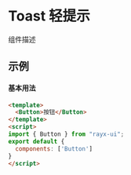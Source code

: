 <!-- type: 交互 -->

# Toast 轻提示
组件描述

## 示例
#### 基本用法
```html demo
<template>
  <Button>按钮</Button>
</template>
<script>
import { Button } from "rayx-ui";
export default {
  components: ['Button']
}
</script>
```

<!-- props -->
<!-- methods -->
